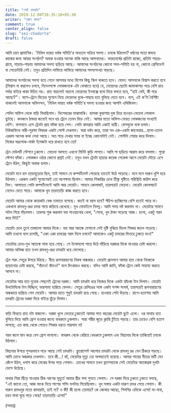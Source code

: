 ```yaml
---
title: "সেই চাদরটা"
date: 2019-12-08T16:35:18+05:30
writer: "তরুণ জানা"
comment: true
center_align: false
slug: "sei-chadorta"
draft: false
---
```


আমি চয়ন প্রামাণিক। 'নিখিল ভারত ধর্ষক সমিতি'র অন্যতম সক্রিয় সদস্য। চমকে উঠলেন? ধর্ষনের মতো জঘন্য কাজের জন্য 
আবার সংগঠন? অবাক হওয়ার অনেক বাকি আছে আপনাদের। ভারতবর্ষের প্রতিটা রাজ্যে, প্রতিটা শহরে-গ্রামে, পাড়ায়-পাড়ায় 
আমাদের সদস্য ছড়িয়ে আছে। আমাদের সংগঠনের কোনো সভা-সমিতি হয় না, কোনো প্রেসিডেন্ট বা সেক্রেটারি নেই। তবুও প্রতিদিন 
লাফিয়ে লাফিয়ে আমাদের সদস্যসংখ্যা বাড়ছে।

আমাদের সংগঠনের সদস্য হতে গেলে আপনার মধ্যে বিশেষ কিছু স্কিল থাকতে হবে। যেমন: আপনাকে বিশ্বাস করতে হবে (বিশ্বাস 
না করলেও চলবে, নিদেনপক্ষে লোকজনকে এটা বোঝাতে হবে) যে, মেয়েদের ছোটো জামাকাপড় পরে বেশি রাত পর্যন্ত বাইরে থাকা 
উচিত নয়। রাত বাড়লেই অচেনা মেয়েদের ইনবক্সে হানা দিয়ে বলতে হবে, "হাই বেবি, কী পরে আছো?"। বাসে-ট্রেনে ভিড়ের সুযোগ 
নিয়ে মেয়েদের বুকে-পাছায় হাত বুলিয়ে যেতে হবে। ব্যস্, এই ক'টা বৈশিষ্ট্য থাকলেই আপনাকে অভিনন্দন, 'নিখিল ভারত 
ধর্ষক সমিতি'র সদস্য হওয়ার জন্য আপনি এলিজিবল।

সেদিন অফিস থেকে বাড়ি ফিরছিলাম। ডিসেম্বরের মাঝামাঝি। হালকা কুয়াশার বুক চিরে হাওড়া-মেচেদা লোকাল ছুটছে। কনকনে 
ঠান্ডার জন্যেই মনে হয় ট্রেনে তেমন ভিড় নেই। আমার মতো অফিস-ফেরত লোকজনের সংখ্যাই বেশি। বাগনানে এসে ট্রেনটা প্রায় 
ফাঁকা হয়ে গেল। গোটা কামরায় আমি একাই যাত্রী। ফেসবুকে ব্যস্ত হলাম। নিউজফিডে নারী-সুরক্ষা বিষয়ক একটা পোস্ট 
দেখলাম। যারা ধর্ষন করে, তারা সব এক-একটা জানোয়ার...হ্যানা-ত্যানা এরকম অনেক কথা লেখা আছে। অত পড়ে দেখার সময় বা 
ইচ্ছে কোনোটাই নেই। পোস্টটা শেয়ার করে দিলাম। নিজের ভদ্রলোক-মার্কা ইমেজটা ধরে রাখতে হবে তো!

ট্রেন দেউলটি স্টেশনে ঢুকলো। মেচেদা আসতে এখনো মিনিট কুড়ি লাগবে। আমি পা ছড়িয়ে আরাম করে বসলাম। পুরো স্টেশন ফাঁকা। 
লোকজন ওঠার কোনো প্রশ্নই নেই। তবুও যখন ট্রেনটা ছাড়ার কয়েক সেকেন্ড আগে মেয়েটা দৌড়ে এসে ট্রেনে উঠল, কিছুটা অবাক 
হলাম। 

মেয়েটা মনে হল তাড়াহুড়োয় ছিল, তাই সামনে যে কম্পার্টমেন্ট পেয়েছে তাতেই উঠে পড়েছে। মনে মনে দারুন খুশি হয়ে উঠলাম। 
এরকম একটা সুযোগেরই তো অপেক্ষায় ছিলাম। আমার শিকারির চোখ তীক্ষ্ণ দৃষ্টিতে পরিস্থিতি জরিপ করে নিল। আপাতত গোটা 
কম্পার্টমেন্টে আমি আর মেয়েটা। সামনে কোলাঘাট, তারপরেই মেচেদা। মেয়েটা কোলাঘাটে নেমেও যেতে পারে। আমাকে খুব 
তাড়াতাড়ি কাজ করতে হবে।

মেয়েটা আমার থেকে কয়েকটা বেঞ্চ তফাতে বসেছে। কতই বা বয়স হবে? পঁচিশ-ছাব্বিশের বেশি হতেই পারে না। একখানা 
রামধনু-রঙা চাদর গায়ে জড়িয়ে রেখেছে। মুখ মোবাইলে নিমগ্ন। আমি সময় নষ্ট করলাম না। মেয়েটার সামনে সটান গিয়ে 
দাঁড়ালাম। তারপর শুরু করলাম ভয় পাওয়ানোর খেলা, "সোনা, খুব ঠান্ডা পড়েছে আজ। চলো, একটু গরম করে দিই!"

মেয়েটা চোখ তুলে তাকালো আমার দিকে। ভয় আর আতঙ্ক মেশানো সেই দৃষ্টি বুঝিয়ে দিলো শিকার জালে পড়েছে। আমি তখনো বলে 
চলেছি, "একা একা চাদরের গরম নিলে চলবে? আমাকেও একটু চাদরের ভিতরে ঢুকতে দাও!"

মেয়েটার চোখ-মুখ আতঙ্কে সাদা হয়ে গেছে। সে টলোমলো পায়ে উঠে দাঁড়িয়ে দরজার দিকে যাওয়ার চেষ্টা করলো। আমার অভিজ্ঞ 
হাত তখন রামধনু-রঙা চাদরটা ধরে ফেলেছে।

ট্রেন শরৎ সেতুর উপরে উঠছে। নীচে রূপনারায়ণের নিকষ অন্ধকার। মেয়েটা প্রানপনে আমার হাত থেকে নিজেকে ছাড়ানোর চেষ্টা 
করছে, "বাঁচাও! বাঁচাও!" বলে চিৎকারও করছে। যদিও আমি জানি, ফাঁকা ট্রেনে কেউ সাহায্য করতে আসবে না। 

মেয়েটার আর হাত দুয়েক পেছনেই ট্রেনের দরজা। আমি চাদরটা ধরে নিজের দিকে একটা হ্যাঁচকা টান দিলাম। মেয়েটা উলটোদিকে 
টান দিচ্ছিল; ভারসাম্য হারিয়ে ফেলল। সেতুর রেলিঙের সঙ্গে একটা সশব্দ সংঘর্ষ, তারপরেই রূপনারায়ণের অন্ধকারে হারিয়ে 
গেল মেয়েটা। আমার হাতে শুধুই চাদরটা রয়ে গেছে। হাওয়ায় সেটা উড়ছে। রাগে-হতাশায় আমি চাদরটা ট্রেনের দরজা দিয়ে বাইরে 
ছুঁড়ে দিলাম।

---

বাড়ি ফিরতে রাত নটা বাজলো। দরজা খুলে ভেতরে ঢুকতেই আমার সাত বছরের মেয়েটা ছুটে এলো। ওর মাথায় হাত বুলিয়ে দিয়ে
আমি ফ্রেশ হওয়ার জন্যে বাথরুমে ঢুকলাম। সারা শরীর জুড়ে ক্লান্তি চুঁইয়ে পড়ছে। তার চেয়েও বেশি হতাশ লাগছে; এত কাছ 
থেকে পেয়েও শিকার ধরতে পারলাম না!

গরম জলে স্নান করে বেশ ফ্রেশ লাগলো। বাথরুম থেকে বেরিয়ে বেডরুমে ঢুকলাম এবং বিছানার দিকে তাকিয়েই চমকে উঠলাম। 

বিছানার উপরে সুন্দরভাবে পড়ে আছে সেই চাদরটা। ফ্লুরোসেন্ট আলোয় চাদরটা থেকে রামধনু রঙ যেন ঠিকরে পড়ছে। আমি চোখে 
অন্ধকার দেখলাম। তবে কী…! হ্যাঁ, মেয়েটার মৃত্যু তো অপঘাতেই হয়েছে। আমার পায়ের নীচের মাটি যেন কেঁপে উঠল, ধপাস করে 
মেঝের উপর পড়ে গেলাম। চোখের সামনে তখন ফ্ল্যাশব্যাকে সেই মেয়েটার আতঙ্কগ্রস্ত মুখটা ভেসে উঠেছে।

মাথার শিরা ছিঁড়ে যাওয়ার ঠিক আগের মূহুর্তে আমার স্ত্রীর গলা শুনতে পেলাম। সে দরজা দিয়ে ঢুকতে ঢুকতে বলছে, "এই 
জানো তো, আজ মাকে নিয়ে পাশের শপিং মলটায় গিয়েছিলাম। খুব সস্তায় একটা দারুণ চাদর পেয়ে গেলাম। কী দারুন রামধনুর
মতো কালারটা, তাই না? ও কী! কী হলো তোমার? কে কোথায় আছো, শিগগির এদিকে এসো! মা-বাবা, চয়ন মাথা ঘুরে পড়ে
গেছে! তাড়াতাড়ি এসো!"

(সমাপ্ত)